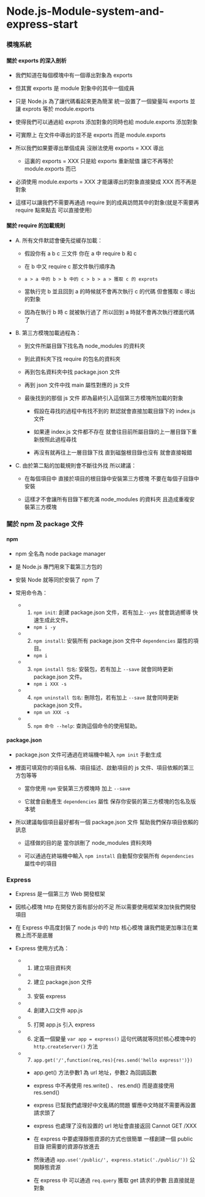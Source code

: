 # Node.js-Module-system-and-express-start
  
### 模塊系統

#### 關於 exports 的深入剖析

 - 我們知道在每個模塊中有一個導出對象為 exports
 
 - 但其實 exports 是 module 對象中的其中一個成員
 
 - 只是 Node.js 為了讓代碼看起來更為簡潔 統一設置了一個變量叫 exports 並讓 exprots 等於 module.exports
 
 - 使得我們可以通過給 exprots 添加對象的同時也給 module.exports 添加對象
 
 - 可實際上 在文件中導出的並不是 exports 而是 module.exports
 
 - 所以我們如果要導出單個成員 沒辦法使用 exports = XXX 導出
 
    * 這裏的 exports = XXX 只是給 exports 重新賦值 讓它不再等於 module.exports 而已
 
 - 必須使用 module.exports = XXX 才能讓導出的對象直接變成 XXX 而不再是對象
 
 - 這樣可以讓我們不需要再通過 require 到的成員訪問其中的對象(就是不需要再 require 點來點去 可以直接使用)

#### 關於 require 的加載規則

 - A. 所有文件默認會優先從緩存加載：

   * 假設你有 a b c 三文件 你在 a 中 require b 和 c
  
   * 在 b 中又 require c 那文件執行順序為
  
   * `a > a 中的 b > b 中的 c > b > a > 獲取 c 的 exprots`
  
   * 當執行完 b 並且回到 a 的時候就不會再次執行 c 的代碼 但會獲取 c 導出的對象
  
   * 因為在執行 b 時 c 就被執行過了 所以回到 a 時就不會再次執行裡面代碼了
  
 - B. 第三方模塊加載過程為：

   * 到文件所屬目錄下找名為 node_modules 的資料夾
  
   * 到此資料夾下找 require 的包名的資料夾
  
   * 再到包名資料夾中找 package.json 文件
  
   * 再到 json 文件中找 main 屬性對應的 js 文件
  
   * 最後找到的那個 js 文件 即為最終引入這個第三方模塊所加載的對象
  
     - 假設在尋找的過程中有找不到的 默認就會直接加載目錄下的 index.js 文件
  
     - 如果連 index.js 文件都不存在 就會往目前所屬目錄的上一層目錄下重新按照此過程尋找
  
     - 再沒有就再往上一層目錄下找 直到磁盤根目錄也沒有 就會直接報錯

 - C. 由於第二點的加載規則會不斷往外找 所以建議：
  
   * 在每個項目中 直接於項目的根目錄中安裝第三方模塊 不要在每個子目錄中安裝
  
   * 這樣才不會讓所有目錄下都充滿 node_modules 的資料夾 且造成重複安裝第三方模塊

### 關於 npm 及 package 文件

#### npm

 - npm 全名為 node package manager

 - 是 Node.js 專門用來下載第三方包的

 - 安裝 Node 就等同於安裝了 npm 了

 - 常用命令為：

   + 1. `npm init`: 創建 package.json 文件，若有加上`--yes` 就會跳過嚮導 快速生成此文件。
  
     * `npm i -y`
  
   + 2. `npm install`: 安裝所有 package.json 文件中 `dependencies` 屬性的項目。
   
     * `npm i`
  
   + 3. `npm install 包名`: 安裝包，若有加上 `--save` 就會同時更新 package.json 文件。
   
     * `npm i XXX -s`
   
   + 4. `npm uninstall 包名`: 刪除包，若有加上 `--save` 就會同時更新 package.json 文件。
    
     * `npm un XXX -s`
  
   + 5. `npm 命令 --help`: 查詢這個命令的使用幫助。

#### package.json

 - package.json 文件可通過在終端機中輸入 `npm init` 手動生成

 - 裡面可填寫你的項目名稱、項目描述、啟動項目的 js 文件、項目依賴的第三方包等等
  
   * 當你使用 `npm` 安裝第三方模塊時 加上 `--save`
  
   * 它就會自動產生 `dependencies` 屬性 保存你安裝的第三方模塊的包名及版本號
  
 - 所以建議每個項目最好都有一個 package.json 文件 幫助我們保存項目依賴的訊息
  
   * 這樣做的目的是 當你誤刪了 node_modules 資料夾時

   * 可以通過在終端機中輸入 `npm install` 自動幫你安裝所有 `dependencies` 屬性中的項目

### Express

- Express 是一個第三方 Web 開發框架

- 因核心模塊 http 在開發方面有部分的不足 所以需要使用框架來加快我們開發項目

- 在 Express 中高度封裝了 node.js 中的 http 核心模塊 讓我們能更加專注在業務上而不是底層

- Express 使用方式為：
  
  * 1. 建立項目資料夾
  
  * 2. 建立 package.json 文件

  * 3. 安裝 express

  * 4. 創建入口文件 app.js
  
  * 5. 打開 app.js 引入 express

  * 6. 定義一個變量 `var app = express()` 這句代碼就等同於核心模塊中的 `http.createServer()` 方法

  * 7. `app.get('/',function(req,res){res.send('hello express!')})`
  
    + app.get() 方法參數1 為 url 地址，參數2 為回調函數

    + express 中不再使用 res.write() 、 res.end() 而是直接使用 res.send()
    
    + express 已幫我們處理好中文亂碼的問題 響應中文時就不需要再設置請求頭了

    + express 也處理了沒有設置的 url 地址會直接返回 Cannot GET /XXX

    + 在 express 中要處理靜態資源的方式也很簡單 一樣創建一個 public 目錄 把需要的資源存放進去

    + 然後通過 `app.use('/public/', express.static('./public/'))` 公開靜態資源

    + 在 express 中 可以通過 `req.query` 獲取 get 請求的參數 且直接就是對象
